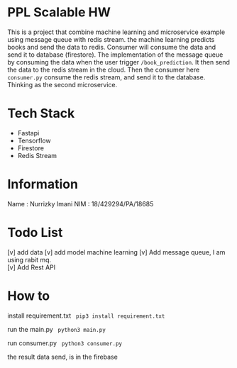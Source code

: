 # PPL Scalable HW 

This is a project that combine machine learning and microservice example using message queue with redis stream. the machine learning predicts books and send the data to redis. Consumer will consume the data and send it to database (firestore). The implementation of the message queue by consuming the data when the user trigger `/book_prediction`. It then send the data to the redis stream in the cloud. Then the consumer here `consumer.py` consume the redis stream, and send it to the database. Thinking as the second microservice. 

# Tech Stack 
- Fastapi
- Tensorflow
- Firestore
- Redis Stream 

# Information
Name : Nurrizky Imani
NIM : 18/429294/PA/18685

# Todo List
[v] add data 
[v] add model machine learning
[v] Add message queue, I am using rabit mq.  
[v] Add Rest API

# How to 

install requirement.txt
``` pip3 install requirement.txt```

run the main.py 
``` python3 main.py```

run consumer.py 
``` python3 consumer.py```

the result data send, is in the firebase
